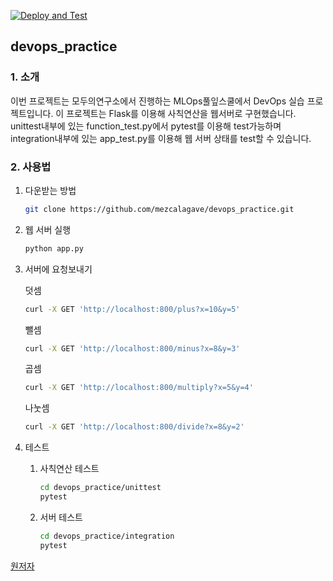 [![Deploy and Test](https://github.com/mezcalagave/devops_practice/actions/workflows/main.yml/badge.svg)](https://github.com/mezcalagave/devops_practice/actions/workflows/main.yml)
##  devops_practice

### 1. 소개

이번 프로젝트는 모두의연구소에서 진행하는 MLOps풀잎스쿨에서 DevOps 실습 프로젝트입니다.
이 프로젝트는 Flask를 이용해 사칙연산을 웹서버로 구현했습니다.
unittest내부에 있는 function_test.py에서 pytest를 이용해 test가능하며 integration내부에 있는 app_test.py를 이용해 웹 서버 상태를 test할 수 있습니다.

### 2. 사용법

1. 다운받는 방법

   ```bash
   git clone https://github.com/mezcalagave/devops_practice.git
   ```

2. 웹 서버 실행

   ```bash
   python app.py
   ```

3. 서버에 요청보내기

   덧셈

   ```bash
   curl -X GET 'http://localhost:800/plus?x=10&y=5'
   ```

   뺄셈

   ```bash
   curl -X GET 'http://localhost:800/minus?x=8&y=3'
   ```

   곱셈

   ```bash
   curl -X GET 'http://localhost:800/multiply?x=5&y=4'
   ```

   나눗셈

   ```bash
   curl -X GET 'http://localhost:800/divide?x=8&y=2'
   ```

4. 테스트

   1. 사칙연산 테스트

      ```bash
      cd devops_practice/unittest
      pytest
      ```

   2. 서버 테스트

      ```bash
      cd devops_practice/integration
      pytest
      ```

      
[원저자](https://github.com/minsulee2/devops-eng-training)
